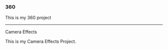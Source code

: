 ### 360

This is my 360 project

<script src="//360.vizor.io/scripts/embed.js" data-vizorurl="https://360.vizor.io/embed/v/3vypv" ></script> 

***

Camera Effects

This is my Camera Effects Project.


